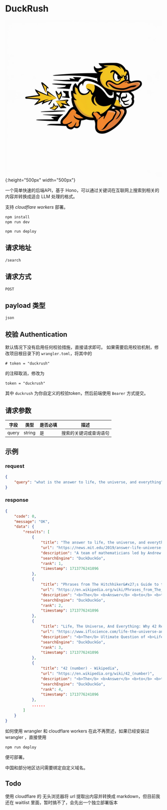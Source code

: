 # DuckRush

![duckrush](/assets/logo.jpg){:height="500px" width="500px"}

一个简单快速的后端API，基于 Hono，可以通过关键词在互联网上搜索到相关的内容并转换成适合 LLM 处理的格式。

支持 *cloudflare workers* 部署。

```shell
npm install
npm run dev
```

```shell
npm run deploy
```

## 请求地址

```code
/search
```

## 请求方式

```request
POST
```

## payload 类型

```code
json
```

## 校验 Authentication

默认情况下没有启用任何校验措施，直接请求即可。
如果需要启用校验机制，修改项目根目录下的 `wrangler.toml`，将其中的

```text
# token = "duckrush"
```

的注释取消，修改为

```text
token = "duckrush"
```

其中 `duckrush` 为你自定义的校验token，然后前端使用 `Bearer` 方式提交。

## 请求参数

| 字段 | 类型 | 是否必填 | 描述 |
|------|------|---------|------|
| query | string | 是 | 搜索的关键词或查询语句 |

## 示例

### request

```json
{
    "query": "what is the answer to life, the universe, and everything"
}
```

### response

```json
{
    "code": 0,
    "message": "OK",
    "data": {
        "results": [
            {
                "title": "The answer to life, the universe, and everything | MIT News ...",
                "url": "https://news.mit.edu/2019/answer-life-universe-and-everything-sum-three-cubes-mathematics-0910",
                "description": "A team of mathematicians led by Andrew Sutherland of MIT and Andrew Booker of Bristol University found the <b>answer</b> <b>to</b> <b>the</b> elusive number 42, which is the <b>answer</b> <b>to</b> <b>life,</b> <b>the</b> <b>universe,</b> <b>and</b> <b>everything</b> in Douglas Adams' novel. They used a massively parallel computation platform of over 400,000 volunteers' PCs to solve the sum-of-three-cubes equation x^3 + y^3 + z^3 = 42.",
                "searchEngine": "DuckDuckGo",
                "rank": 1,
                "timestamp": 1713776241096
            },
            {
                "title": "Phrases from The Hitchhiker&#x27;s Guide to the Galaxy - Wikipedia",
                "url": "https://en.wikipedia.org/wiki/Phrases_from_The_Hitchhiker%27s_Guide_to_the_Galaxy",
                "description": "<b>The</b> <b>Answer</b> <b>to</b> <b>the</b> Ultimate Question of <b>Life</b>, <b>The</b> <b>Universe</b>, <b>and</b> <b>Everything</b>. In the radio series and the first novel, a group of hyper-intelligent pan-dimensional beings demand to learn the <b>Answer</b> <b>to</b> <b>the</b> Ultimate Question of <b>Life</b>, <b>The</b> <b>Universe</b>, <b>and</b> <b>Everything</b> from the supercomputer Deep Thought, specially built for this purpose.It takes Deep Thought 7 + 1 ⁄ 2 million years to compute and check ...",
                "searchEngine": "DuckDuckGo",
                "rank": 2,
                "timestamp": 1713776241096
            },
            {
                "title": "Life, The Universe, And Everything: Why 42 Really Is The Ultimate Answer",
                "url": "https://www.iflscience.com/life-the-universe-and-everything-why-42-really-is-the-ultimate-answer-72379",
                "description": "<b>The</b> Ultimate Question of <b>Life</b>, <b>the</b> <b>Universe</b> <b>and</b> <b>Everything</b>,\" howled Loonquawl. \"Yes,\" said Deep Thought with the air of one who suffers fools gladly, \"but what actually is it?\". So wrote ...",
                "searchEngine": "DuckDuckGo",
                "rank": 3,
                "timestamp": 1713776241096
            },
            {
                "title": "42 (number) - Wikipedia",
                "url": "https://en.wikipedia.org/wiki/42_(number)",
                "description": "<b>The</b> <b>Answer</b> <b>to</b> <b>the</b> Ultimate Question of <b>Life</b>, <b>The</b> <b>Universe</b>, <b>and</b> <b>Everything</b>. <b>The</b> number 42 <b>is</b>, in The Hitchhiker's Guide to the Galaxy by Douglas Adams, the \"<b>Answer</b> <b>to</b> <b>the</b> Ultimate Question of <b>Life</b>, <b>the</b> <b>Universe</b>, <b>and</b> <b>Everything</b>\", calculated by an enormous supercomputer named Deep Thought over a period of 7.5 million years. Unfortunately, no one ...",
                "searchEngine": "DuckDuckGo",
                "rank": 4,
                "timestamp": 1713776241096
            },
            ......
        ]
    }
}
```

如何使用 wrangler 和 cloudflare workers 在此不再赘述，如果已经安装过 wrangler ，直接使用

```shell
npm run deploy
```

便可部署。

中国和部分地区访问需要绑定自定义域名。

## Todo

使用 cloudflare 的 无头浏览器将 url 提取出内容并转换成 markdown，但目前我还在 waitlist 里面，暂时搞不了，会先出一个独立部署版本
